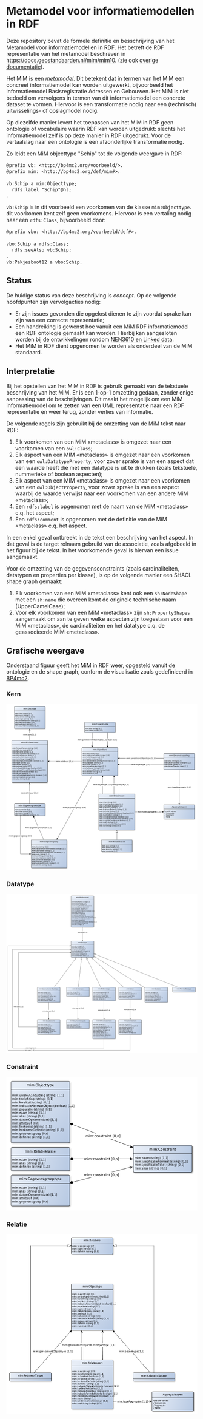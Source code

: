 # Metamodel voor informatiemodellen in RDF

Deze repository bevat de formele definitie en besschrijving van het Metamodel voor informatiemodellen in RDF. Het betreft de RDF representatie van het metamodel beschreven in https://docs.geostandaarden.nl/mim/mim10. (zie ook [overige documentatie](https://www.geonovum.nl/geo-standaarden/metamodel-informatiemodellering/nationaal-metamodel-voor-informatiemodellering)).

Het MiM is een *metamodel*. Dit betekent dat in termen van het MiM een concreet informatiemodel kan worden uitgewerkt, bijvoorbeeld het informatiemodel Basisregistratie Adressen en Gebouwen. Het MiM is niet bedoeld om vervolgens in termen van dit informatiemodel een concrete dataset te vormen. Hiervoor is een transformatie nodig naar een (technisch) uitwisselings- of opslagmodel nodig.

Op diezelfde manier levert het toepassen van het MiM in RDF geen ontologie of vocabulaire waarin RDF kan worden uitgedrukt: slechts het informatiemodel zelf is op deze manier in RDF uitgedrukt. Voor de vertaalslag naar een ontologie is een afzonderlijke transformatie nodig.

Zo leidt een MiM objecttype "Schip" tot de volgende weergave in RDF:

```
@prefix vb: <http://bp4mc2.org/voorbeeld/>.
@prefix mim: <http://bp4mc2.org/def/mim#>.

vb:Schip a mim:Objecttype;
  rdfs:label "Schip"@nl;
.
```

`vb:Schip` is in dit voorbeeld een voorkomen van de klasse `mim:Objecttype`. dit voorkomen kent zelf geen voorkomens. Hiervoor is een vertaling nodig naar een `rdfs:Class`, bijvoorbeeld door:

```
@prefix vbo: <http://bp4mc2.org/voorbeeld/def#>.

vbo:Schip a rdfs:Class;
  rdfs:seeAlso vb:Schip;
.
vb:Pakjesboot12 a vbo:Schip.
```

## Status

De huidige status van deze beschrijving is *concept*. Op de volgende hoofdpunten zijn vervolgacties nodig:

- Er zijn issues gevonden die opgelost dienen te zijn voordat sprake kan zijn van een correcte representatie;
- Een handreiking is gewenst hoe vanuit een MiM RDF informatiemodel een RDF ontologie gemaakt kan worden. Hierbij kan aangesloten worden bij de ontwikkelingen rondom [NEN3610 en Linked data](https://github.com/Geonovum/NEN3610-Linkeddata).
- Het MiM in RDF dient opgenomen te worden als onderdeel van de MiM standaard.

## Interpretatie

Bij het opstellen van het MiM in RDF is gebruik gemaakt van de tekstuele beschrijving van het MiM. Er is een 1-op-1 omzetting gedaan, zonder enige aanpassing van de beschrijvingen. Dit maakt het mogelijk om een MiM informatiemodel om te zetten van een UML representatie naar een RDF representatie en weer terug, zonder verlies van informatie.

De volgende regels zijn gebruikt bij de omzetting van de MiM tekst naar RDF:

1. Elk voorkomen van een MiM «metaclass» is omgezet naar een voorkomen van een `owl:Class`;
2. Elk aspect van een MIM «metaclass» is omgezet naar een voorkomen van een `owl:DatatypeProperty`, voor zover sprake is van een aspect dat een waarde heeft die met een datatype is uit te drukken (zoals tekstuele, nummerieke of boolean aspecten);
3. Elk aspect van een MIM «metaclass» is omgezet naar een voorkomen van een `owl:ObjectProperty`, voor zover sprake is van een aspect waarbij de waarde verwijst naar een voorkomen van een andere MiM «metaclass»;
4. Een `rdfs:label` is opgenomen met de naam van de MiM «metaclass» c.q. het aspect;
5. Een `rdfs:comment` is opgenomen met de definitie van de MiM «metaclass» c.q. het aspect.

In een enkel geval ontbreekt in de tekst een beschrijving van het aspect. In dat geval is de target rolnaam gebruikt van de associatie, zoals afgebeeld in het figuur bij de tekst. In het voorkomende geval is hiervan een issue aangemaakt.

Voor de omzetting van de gegevensconstraints (zoals cardinaliteiten, datatypen en properties per klasse), is op de volgende manier een SHACL shape graph gemaakt:

1. Elk voorkomen van een MiM «metaclass» kent ook een `sh:NodeShape` met een `sh:name` die overeen komt de originele technische naam (UpperCamelCase);
2. Voor elk voorkomen van een MiM «metaclass» zijn `sh:PropertyShapes` aangemaakt om aan te geven welke aspecten zijn toegestaan voor een MiM «metaclass», de cardinaliteiten en het datatype c.q. de geassocieerde MiM «metaclass».

## Grafische weergave

Onderstaand figuur geeft het MiM in RDF weer, opgesteld vanuit de ontologie en de shape graph, conform de visualisatie zoals gedefinieerd in [BP4mc2](http://bp4mc2.org/20181107/#grafische-representatie).

### Kern
![](diagrams/kern.png)

### Datatype
![](diagrams/datatype.png)

### Constraint
![](diagrams/constraint.png)

### Relatie
![](diagrams/relatie.png)
